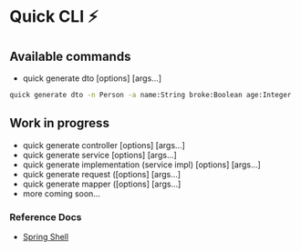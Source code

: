 # Quick CLI ⚡

## Available commands

- quick generate dto [options] [args...]
```sh
quick generate dto -n Person -a name:String broke:Boolean age:Integer
```

## Work in progress

- quick generate controller [options] [args...]
- quick generate service [options] [args...]
- quick generate implementation (service impl) [options] [args...]
- quick generate request ([options] [args...]
- quick generate mapper ([options] [args...]
- more coming soon...

### Reference Docs

- [Spring Shell](https://docs.spring.io/spring-shell/reference/index.html)

